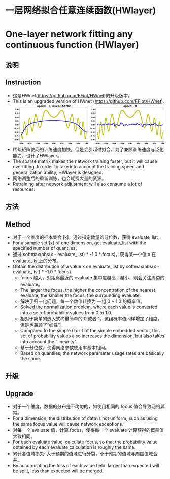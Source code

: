# 一层网络拟合任意连续函数(HWlayer)
# One-layer network fitting any continuous function (HWlayer)
## 说明
## Instruction
* 这是HWnet(https://github.com/FFiot/HWnet)的升级版本。
* This is an upgraded version of HWnet (https://github.com/FFiot/HWnet).
![avatar](https://github.com/FFiot/HWnet/blob/master/HWnet_base/Image/gradient.gif?raw=true)
* 稀疏矩阵使网络训练速度加快，但是会引起过拟合，为了兼顾训练速度与泛化能力，设计了HWlayer。
* The sparse matrix makes the network training faster, but it will cause overfitting. In order to take into account the training speed and generalization ability, HWlayer is designed.
* 网络调整后的重新训练，也会耗费大量的资源。
* Retraining after network adjustment will also consume a lot of resources.
## 方法
## Method
* 对于一个维度的样本集合 [x]，通过指定数量的分位数，获得 evaluate_list。
* For a sample set [x] of one dimension, get evaluate_list with the specified number of quantiles.
* 通过 softmax(abs(x - evaluate_list) * -1.0 * focus)，获得某一个值 x 在 evaluate_list上的分布。
* Obtain the distribution of a value x on evaluate_list by softmax(abs(x - evaluate_list) * -1.0 * focus).
  * focus 越大，对距离最近的 evaluate 集中度越高；越小，则会关注周边的 evaluate。
  * The larger the focus, the higher the concentration of the nearest evaluate; the smaller the focus, the surrounding evaluate.
  * 解决了归一化问题，每一个数值转换为 一组 0 ~ 1.0 的概率值。
  * Solved the normalization problem, where each value is converted into a set of probability values ​​from 0 to 1.0.
  * 相对于简单的嵌入式向量简单的 0 或者 1，这组概率值同样增加了维度，但是也兼顾了“线性”。
  * Compared to the simple 0 or 1 of the simple embedded vector, this set of probability values ​​also increases the dimension, but also takes into account the "linearity".
  * 基于分位数，使得网络参数使用率基本相同。
  * Based on quantiles, the network parameter usage rates are basically the same.
## 升级
## Upgrade
* 对于一个维度，数据的分布是不均匀的，如使用相同的 focus 值会导致网络异常。
* For a dimension, the distribution of data is not uniform, such as using the same focus value will cause network exceptions.
* 对每一个 evaluate 值，计算 focus，使得每一个 evaluate 计算获得的概率值大致相同。
* For each evaluate value, calculate focus, so that the probability value obtained by each evaluate calculation is roughly the same. 
* 累计各值域损失: 大于预期的值域进行分裂，小于预期的值域与周围值域合并。
* By accumulating the loss of each value field: larger than expected will be split, less than expected will be merged.